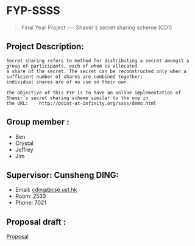 # FYP-SSSS
> Final Year Project --- Shamir's secret sharing scheme (CD1)

## Project Description:
    
    Secret sharing refers to method for distributing a secret amongst a group of participants, each of whom is allocated 
    a share of the secret. The secret can be reconstructed only when a sufficient number of shares are combined together; 
    individual shares are of no use on their own.

    The objective of this FYP is to have an online implementation of Shamir's secret sharing scheme similar to the one in 
    the URL:    http://point-at-infinity.org/ssss/demo.html

## Group member :
* Ben
* Crystal
* Jeffrey
* Jim

## Supervisor: Cunsheng DING:
* Email: cding@cse.ust.hk
* Room: 2533
* Phone: 7021


## Proposal draft :
[Proposal](https://docs.google.com/document/d/1ssRn5Mdr7cZdHyzd_QNMyg-0iYVcA5LMTyV-qPE8NLQ/edit?pli=1)
